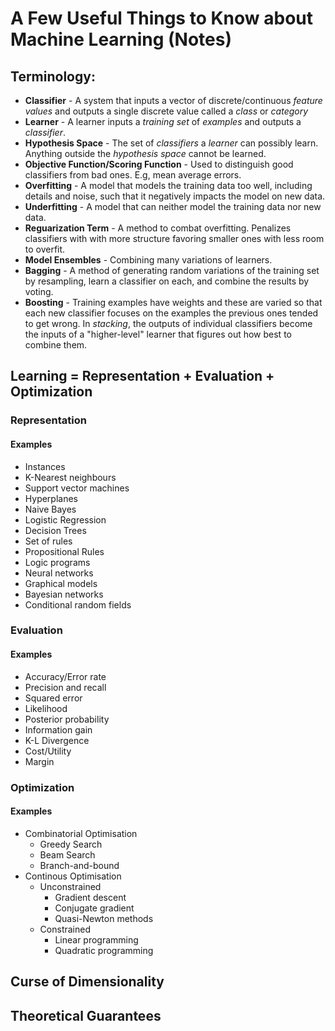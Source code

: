 # A Few Useful Things to Know about Machine Learning (Notes)

## Terminology:

* __Classifier__ - A system that inputs a vector of discrete/continuous _feature values_ and outputs a single discrete value called a _class_ or _category_
* __Learner__ - A learner inputs a _training set_ of _examples_ and outputs a _classifier_. 
* __Hypothesis Space__ - The set of _classifiers_ a _learner_ can possibly learn. Anything outside the _hypothesis space_ cannot be learned. 
* __Objective Function/Scoring Function__ - Used to distinguish good classifiers from bad ones. E.g, mean average errors.
* __Overfitting__ - A model that models the training data too well, including details and noise, such that it negatively impacts the model on new data. 
* __Underfitting__ - A model that can neither model the training data nor new data. 
* __Reguarization Term__ - A method to combat overfitting. Penalizes classifiers with with more structure favoring smaller ones with less room to overfit. 
* __Model Ensembles__ - Combining many variations of learners. 
* __Bagging__ - A method of generating random variations of the training set by resampling, learn a classifier on each, and combine the results by voting. 
* __Boosting__ - Training examples have weights and these are varied so that each new classifier focuses on the examples the previous ones tended to get wrong. In _stacking_, the outputs of individual classifiers become the inputs of a "higher-level" learner that figures out how best to combine them. 

## Learning = Representation + Evaluation + Optimization

### Representation
#### Examples
* Instances
 * K-Nearest neighbours
 * Support vector machines
* Hyperplanes
 * Naive Bayes
 * Logistic Regression
* Decision Trees
* Set of rules
 * Propositional Rules
 * Logic programs
* Neural networks
* Graphical models
 * Bayesian networks
 * Conditional random fields

### Evaluation
#### Examples
* Accuracy/Error rate
* Precision and recall
* Squared error
* Likelihood
* Posterior probability
* Information gain
* K-L Divergence 
* Cost/Utility
* Margin

### Optimization
#### Examples
* Combinatorial Optimisation
  * Greedy Search
  * Beam Search
  * Branch-and-bound
* Continous Optimisation
  * Unconstrained
    * Gradient descent
    * Conjugate gradient
    * Quasi-Newton methods
  * Constrained
    * Linear programming
    * Quadratic programming

## Curse of Dimensionality



## Theoretical Guarantees

